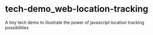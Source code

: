 # tech-demo_web-location-tracking
A tiny tech demo to illustrate the power of javascript location tracking possibilities
